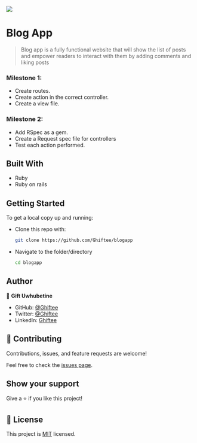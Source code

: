 ![](https://camo.githubusercontent.com/8a4ae3fb98faf74ddf78a6677ceaa6e8872f7f340f569b7c5e1aa9bcc4061d95/68747470733a2f2f696d672e736869656c64732e696f2f62616467652f4d6963726f76657273652d626c756576696f6c6574)

# Blog App

> Blog app is a fully functional website that will show the list of posts and empower readers to interact with them by adding comments and liking posts
 

### Milestone 1:

- Create routes.
- Create action in the correct controller.
- Create a view file.

### Milestone 2:

- Add RSpec as a gem.
- Create a Request spec file for controllers
- Test each action performed.

## Built With
- Ruby
- Ruby on rails

## Getting Started

To get a local copy up and running:

* Clone this repo with:

    ```bash
    git clone https://github.com/Ghiftee/blogapp
    ```

* Navigate to the folder/directory

    ```bash
    cd blogapp
    ```

## Author

👤 **Gift Uwhubetine**

- GitHub: [@Ghiftee](https://github.com/ghiftee)
- Twitter: [@Ghiftee](https://twitter.com/i_ghiftee)
- LinkedIn: [Ghiftee](https://linkedin.com/in/giftuwhubetine)

## 🤝 Contributing

Contributions, issues, and feature requests are welcome!

Feel free to check the [issues page](../../issues/).

## Show your support

Give a ⭐️ if you like this project!

## 📝 License

This project is [MIT](./MIT.md) licensed.